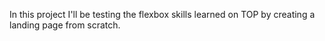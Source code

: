 In this project I'll be testing the flexbox skills learned on TOP by creating a landing page from scratch.